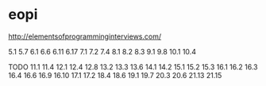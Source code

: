 # eopi
http://elementsofprogramminginterviews.com/


5.1 5.7
6.1 6.6 6.11 6.17
7.1 7.2 7.4
8.1 8.2 8.3
9.1 9.8
10.1 10.4


TODO
11.1 11.4
12.1 12.4 12.8
13.2 13.3 13.6
14.1 14.2
15.1 15.2 15.3
16.1 16.2 16.3 16.4 16.6 16.9 16.10
17.1 17.2
18.4 18.6
19.1 19.7
20.3 20.6
21.13 21.15
